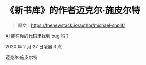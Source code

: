 # 《新书库》的作者迈克尔·施皮尔特

> 原文：<https://thenewstack.io/author/michael-shpilt/>

AI 能在你的代码里找到 bug 吗？

2020 年 2 月 27 日凌晨 3 点

迈克尔·施皮尔特
